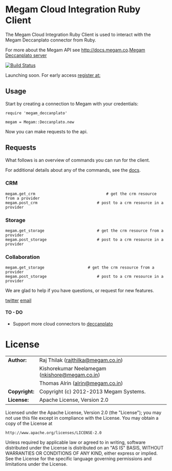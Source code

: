 Megam Cloud Integration Ruby Client
==================

The Megam Cloud Integration Ruby Client is used to interact with the Megam Deccanplato connector from Ruby.

For more about the Megam API see <http://docs.megam.co>.[Megam Deccanplato server](https://github.com/indykish/megam_deccanplato.git)

[![Build Status](https://travis-ci.org/indykish/megam_deccanplato.png)](https://travis-ci.org/indykish/megam_deccanplato)

Launching soon. For early access [register at:](http://www.megam.co)

Usage
-----

Start by creating a connection to Megam with your credentials:

    require 'megam_deccanplato'

    megam = Megam::Deccanplato.new

Now you can make requests to the api.

Requests
--------

What follows is an overview of commands you can run for the client.

For additional details about any of the commands, see the [docs](http://docs.megam.co).

### CRM

    megam.get_crm                               # get the crm resource from a provider
    megam.post_crm                      	# post to a crm resource in a provider


### Storage

    megam.get_storage               		# get the crm resource from a provider
    megam.post_storage              		# post to a crm resource in a provider

### Collaboration

    megam.get_storage             		# get the crm resource from a provider
    megam.post_storage               		# post to a crm resource in a provider

We are glad to help if you have questions, or request for new features.

[twitter](http://twitter.com/indykish) [email](<rajthilak@megam.co.in>)

#### TO - DO

* Support more cloud connectors to [deccanplato](https://github.com/indykish/deccanplato) 
	
# License

|                      |                                          |
|:---------------------|:-----------------------------------------|
| **Author:**          | Raj Thilak (<rajthilka@megam.co.in>)
|                      | Kishorekumar Neelamegam (<nkishore@megam.co.in>)
|                      | Thomas Alrin (<alrin@megam.co.in>)
| **Copyright:**       | Copyright (c) 2012-2013 Megam Systems.
| **License:**         | Apache License, Version 2.0

Licensed under the Apache License, Version 2.0 (the "License");
you may not use this file except in compliance with the License.
You may obtain a copy of the License at

    http://www.apache.org/licenses/LICENSE-2.0

Unless required by applicable law or agreed to in writing, software
distributed under the License is distributed on an "AS IS" BASIS,
WITHOUT WARRANTIES OR CONDITIONS OF ANY KIND, either express or implied.
See the License for the specific language governing permissions and
limitations under the License.

